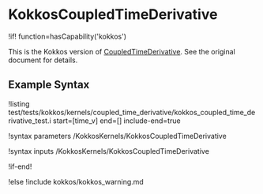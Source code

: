 # KokkosCoupledTimeDerivative

!if! function=hasCapability('kokkos')

This is the Kokkos version of [CoupledTimeDerivative](CoupledTimeDerivative.md). See the original document for details.

## Example Syntax

!listing test/tests/kokkos/kernels/coupled_time_derivative/kokkos_coupled_time_derivative_test.i start=[time_v] end=[] include-end=true

!syntax parameters /KokkosKernels/KokkosCoupledTimeDerivative

!syntax inputs /KokkosKernels/KokkosCoupledTimeDerivative

!if-end!

!else
!include kokkos/kokkos_warning.md
